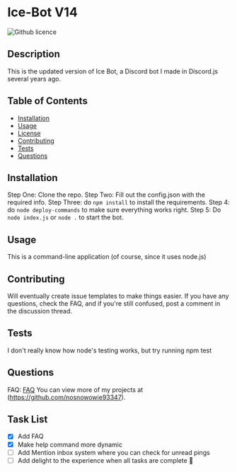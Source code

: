 # Ice-Bot V14
  ![Github licence](http://img.shields.io/badge/license-MIT-blue.svg)

  
  ## Description 
  This is the updated version of Ice Bot, a Discord bot I made in Discord.js several years ago.

  ## Table of Contents
  * [Installation](#installation)
  * [Usage](#usage)
  * [License](#license)
  * [Contributing](#contributing)
  * [Tests](#tests)
  * [Questions](#questions)
  
  ## Installation 
  Step One: Clone the repo. Step Two: Fill out the config.json with the required info. Step Three: do `npm install` to install the requirements. Step 4: do `node deploy-commands` to make sure everything works right. Step 5: Do `node index.js` or `node .` to start the bot.

  ## Usage 
  This is a command-line application (of course, since it uses node.js)

  ## Contributing 
  Will eventually create issue templates to make things easier. If you have any questions, check the FAQ, and if you're still confused, post a comment in the discussion thread.

  ## Tests
  I don't really know how node's testing works, but try running npm test

  ## Questions
  FAQ: [FAQ](https://github.com/nosnowowie93347/Ice-Bot-v14/discussions/20)
  You can view more of my projects at (https://github.com/nosnowowie93347).

  ## Task List
  - [x] Add FAQ
  - [x] Make help command more dynamic
  - [ ] Add Mention inbox system where you can check for unread pings
  - [ ] Add delight to the experience when all tasks are complete :tada: